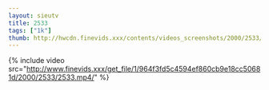 ```yaml
--- 
layout: sieutv
title: 2533
tags: ["1k"]
thumb: http://hwcdn.finevids.xxx/contents/videos_screenshots/2000/2533/preview.mp4.jpg
---
```

{% include video src="http://www.finevids.xxx/get_file/1/964f3fd5c4594ef860cb9e18cc50681d/2000/2533/2533.mp4/" %} 
